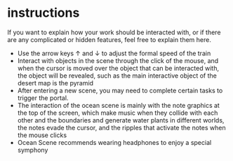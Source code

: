# instructions

If you want to explain how your work should be interacted with, or if there are any complicated or hidden features, feel free to explain them here.

- Use the arrow keys ↑ and ↓ to adjust the formal speed of the train
- Interact with objects in the scene through the click of the mouse, and when the cursor is moved over the object that can be interacted with, the object will be revealed, such as the main interactive object of the desert map is the pyramid
- After entering a new scene, you may need to complete certain tasks to trigger the portal.
- The interaction of the ocean scene is mainly with the note graphics at the top of the screen, which make music when they collide with each other and the boundaries and generate water plants in different worlds, the notes evade the cursor, and the ripples that activate the notes when the mouse clicks
- Ocean Scene recommends wearing headphones to enjoy a special symphony